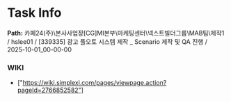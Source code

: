 # Task Info

**Path:** 카페24(주)\본사사업장\[CG]MI본부\마케팅센터\넥스트빌더그룹\MAB팀\제작1 / hslee01 / [339335] 광고 풀오토 시스템 제작 _ Scenario 제작 및 QA 진행 / 2025-10-01_00-00-00

### WIKI
- ["https://wiki.simplexi.com/pages/viewpage.action?pageId=2766852582"]

